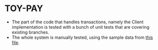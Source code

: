 # TOY-PAY

- The part of the code that handles transactions, namely the Client implementation is tested with a bunch of unit tests that are covering existing branches.
- The whole system is manually tested, using the sample data from [this file](data/example.csv).